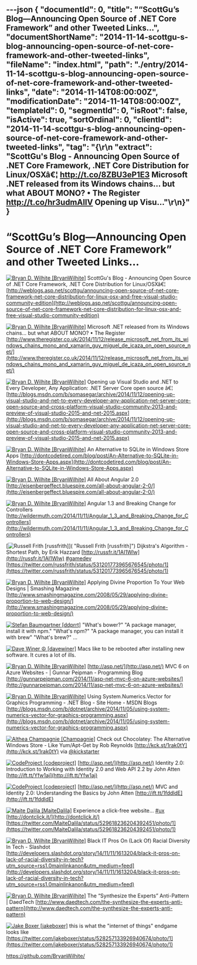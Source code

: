 ---json
{
  "documentId": 0,
  "title": "“ScottGu’s Blog—Announcing Open Source of .NET Core Framework” and other Tweeted Links…",
  "documentShortName": "2014-11-14-scottgu-s-blog-announcing-open-source-of-net-core-framework-and-other-tweeted-links",
  "fileName": "index.html",
  "path": "./entry/2014-11-14-scottgu-s-blog-announcing-open-source-of-net-core-framework-and-other-tweeted-links",
  "date": "2014-11-14T08:00:00Z",
  "modificationDate": "2014-11-14T08:00:00Z",
  "templateId": 0,
  "segmentId": 0,
  "isRoot": false,
  "isActive": true,
  "sortOrdinal": 0,
  "clientId": "2014-11-14-scottgu-s-blog-announcing-open-source-of-net-core-framework-and-other-tweeted-links",
  "tag": "{\r\n  \"extract\": \"ScottGu's Blog - Announcing Open Source of .NET Core Framework, .NET Core Distribution for Linux/OSXâ€¦ <http://t.co/8ZBU3eP1E3>  Microsoft .NET released from its Windows chains... but what ABOUT MONO? • The Register <http://t.co/hr3udmAIIV>  Opening up Visu...\"\r\n}"
}
---

# “ScottGu’s Blog—Announcing Open Source of .NET Core Framework” and other Tweeted Links…

[<img alt="Bryan D. Wilhite [BryanWilhite]" src="https://songhay.blob.core.windows.net/shared-social-twitter/BryanWilhite.jpeg">](http://songhayblog.azurewebsites.net/ "Bryan D. Wilhite [BryanWilhite]") <span>ScottGu's Blog - Announcing Open Source of .NET Core Framework, .NET Core Distribution for Linux/OSXâ€¦ [http://weblogs.asp.net/scottgu/announcing-open-source-of-net-core-framework-net-core-distribution-for-linux-osx-and-free-visual-studio-community-edition](http://weblogs.asp.net/scottgu/announcing-open-source-of-net-core-framework-net-core-distribution-for-linux-osx-and-free-visual-studio-community-edition)</span>

[<img alt="Bryan D. Wilhite [BryanWilhite]" src="https://songhay.blob.core.windows.net/shared-social-twitter/BryanWilhite.jpeg">](http://songhayblog.azurewebsites.net/ "Bryan D. Wilhite [BryanWilhite]") <span>Microsoft .NET released from its Windows chains... but what ABOUT MONO? • The Register [http://www.theregister.co.uk/2014/11/12/release_microsoft_net_from_its_windows_chains_mono_and_xamarin_guy_miguel_de_icaza_on_open_source_net/](http://www.theregister.co.uk/2014/11/12/release_microsoft_net_from_its_windows_chains_mono_and_xamarin_guy_miguel_de_icaza_on_open_source_net/)</span>

[<img alt="Bryan D. Wilhite [BryanWilhite]" src="https://songhay.blob.core.windows.net/shared-social-twitter/BryanWilhite.jpeg">](http://songhayblog.azurewebsites.net/ "Bryan D. Wilhite [BryanWilhite]") <span>Opening up Visual Studio and .NET to Every Developer, Any Application: .NET Server Core open source â€¦ [http://blogs.msdn.com/b/somasegar/archive/2014/11/12/opening-up-visual-studio-and-net-to-every-developer-any-application-net-server-core-open-source-and-cross-platform-visual-studio-community-2013-and-preview-of-visual-studio-2015-and-net-2015.aspx](http://blogs.msdn.com/b/somasegar/archive/2014/11/12/opening-up-visual-studio-and-net-to-every-developer-any-application-net-server-core-open-source-and-cross-platform-visual-studio-community-2013-and-preview-of-visual-studio-2015-and-net-2015.aspx)</span>

[<img alt="Bryan D. Wilhite [BryanWilhite]" src="https://songhay.blob.core.windows.net/shared-social-twitter/BryanWilhite.jpeg">](http://songhayblog.azurewebsites.net/ "Bryan D. Wilhite [BryanWilhite]") <span>An Alternative to SQLite in Windows Store Apps [http://dontcodetired.com/blog/post/An-Alternative-to-SQLite-in-Windows-Store-Apps.aspx](http://dontcodetired.com/blog/post/An-Alternative-to-SQLite-in-Windows-Store-Apps.aspx)</span>

[<img alt="Bryan D. Wilhite [BryanWilhite]" src="https://songhay.blob.core.windows.net/shared-social-twitter/BryanWilhite.jpeg">](http://songhayblog.azurewebsites.net/ "Bryan D. Wilhite [BryanWilhite]") <span>All About Angular 2.0 [http://eisenbergeffect.bluespire.com/all-about-angular-2-0/](http://eisenbergeffect.bluespire.com/all-about-angular-2-0/)</span>

[<img alt="Bryan D. Wilhite [BryanWilhite]" src="https://songhay.blob.core.windows.net/shared-social-twitter/BryanWilhite.jpeg">](http://songhayblog.azurewebsites.net/ "Bryan D. Wilhite [BryanWilhite]") <span>Angular 1.3 and Breaking Change for Controllers [http://wildermuth.com/2014/11/11/Angular_1_3_and_Breaking_Change_for_Controllers](http://wildermuth.com/2014/11/11/Angular_1_3_and_Breaking_Change_for_Controllers)</span>

[<img alt="Russell Frith [russfrith]" src="https://songhay.blob.core.windows.net/shared-social-twitter/russfrith.jpeg">]( "Russell Frith [russfrith]") <span>Dijkstra's Algorithm - Shortest Path, by Erik Hazzard [http://russfr.it/1AI1Wlw](http://russfr.it/1AI1Wlw) [#gamedev](http://search.twitter.com/search?q=%23gamedev) [https://twitter.com/russfrith/status/531201773965676545/photo/1](https://twitter.com/russfrith/status/531201773965676545/photo/1)</span>

[<img alt="Bryan D. Wilhite [BryanWilhite]" src="https://songhay.blob.core.windows.net/shared-social-twitter/BryanWilhite.jpeg">](http://songhayblog.azurewebsites.net/ "Bryan D. Wilhite [BryanWilhite]") <span>Applying Divine Proportion To Your Web Designs | Smashing Magazine [http://www.smashingmagazine.com/2008/05/29/applying-divine-proportion-to-web-design/](http://www.smashingmagazine.com/2008/05/29/applying-divine-proportion-to-web-design/)</span>

[<img alt="Stefan Baumgartner [ddprrt]" src="https://songhay.blob.core.windows.net/shared-social-twitter/ddprrt.jpeg">](http://fettblog.eu/ "Stefan Baumgartner [ddprrt]") <span>"What's bower?" "A package manager, install it with npm." "What's npm?" "A package manager, you can install it with brew" "What's brew?" ...</span>

[<img alt="Dave Winer ☮ [davewiner]" src="https://songhay.blob.core.windows.net/shared-social-twitter/davewiner.jpeg">](http://scripting.com/ "Dave Winer ☮ [davewiner]") <span>Macs like to be rebooted after installing new software. It cures a lot of ills.</span>

[<img alt="Bryan D. Wilhite [BryanWilhite]" src="https://songhay.blob.core.windows.net/shared-social-twitter/BryanWilhite.jpeg">](http://songhayblog.azurewebsites.net/ "Bryan D. Wilhite [BryanWilhite]") <span>[http://asp.net/](http://asp.net/) MVC 6 on Azure Websites - | Gunnar Peipman - Programming Blog [http://gunnarpeipman.com/2014/11/asp-net-mvc-6-on-azure-websites/](http://gunnarpeipman.com/2014/11/asp-net-mvc-6-on-azure-websites/)</span>

[<img alt="Bryan D. Wilhite [BryanWilhite]" src="https://songhay.blob.core.windows.net/shared-social-twitter/BryanWilhite.jpeg">](http://songhayblog.azurewebsites.net/ "Bryan D. Wilhite [BryanWilhite]") <span>Using System.Numerics.Vector for Graphics Programming - .NET Blog - Site Home - MSDN Blogs [http://blogs.msdn.com/b/dotnet/archive/2014/11/05/using-system-numerics-vector-for-graphics-programming.aspx](http://blogs.msdn.com/b/dotnet/archive/2014/11/05/using-system-numerics-vector-for-graphics-programming.aspx)</span>

[<img alt="Althea Champagnie [Champagnie]" src="https://songhay.blob.core.windows.net/shared-social-twitter/Champagnie.jpeg">](http://about.me/champagnie "Althea Champagnie [Champagnie]") <span>Check out Chocolatey: The Alternative Windows Store - Like Yum/Apt-Get by Rob Reynolds [http://kck.st/1rak0tY](http://kck.st/1rak0tY) via [@kickstarter](http://twitter.com/kickstarter)</span>

[<img alt="CodeProject [codeproject]" src="https://songhay.blob.core.windows.net/shared-social-twitter/codeproject.png">](http://www.codeproject.com/ "CodeProject [codeproject]") <span>[http://asp.net/](http://asp.net/) Identity 2.0: Introduction to Working with Identity 2.0 and Web API 2.2 by John Atten [http://ift.tt/Yfw1aj](http://ift.tt/Yfw1aj)</span>

[<img alt="CodeProject [codeproject]" src="https://songhay.blob.core.windows.net/shared-social-twitter/codeproject.png">](http://www.codeproject.com/ "CodeProject [codeproject]") <span>[http://asp.net/](http://asp.net/) MVC and Identity 2.0: Understanding the Basics by John Atten [http://ift.tt/1fddldE](http://ift.tt/1fddldE)</span>

[<img alt="Maite Dalila [MaiteDalila]" src="https://songhay.blob.core.windows.net/shared-social-twitter/MaiteDalila.jpeg">](http://instagram.com/maitedalila "Maite Dalila [MaiteDalila]") <span>Experience a click-free website... [#ux](http://search.twitter.com/search?q=%23ux) [http://dontclick.it/](http://dontclick.it/) [https://twitter.com/MaiteDalila/status/529618236204392451/photo/1](https://twitter.com/MaiteDalila/status/529618236204392451/photo/1)</span>

[<img alt="Bryan D. Wilhite [BryanWilhite]" src="https://songhay.blob.core.windows.net/shared-social-twitter/BryanWilhite.jpeg">](http://songhayblog.azurewebsites.net/ "Bryan D. Wilhite [BryanWilhite]") <span>Black IT Pros On (Lack Of) Racial Diversity In Tech - Slashdot [http://developers.slashdot.org/story/14/11/11/1613204/black-it-pros-on-lack-of-racial-diversity-in-tech?utm_source=rss1.0mainlinkanon&utm_medium=feed](http://developers.slashdot.org/story/14/11/11/1613204/black-it-pros-on-lack-of-racial-diversity-in-tech?utm_source=rss1.0mainlinkanon&utm_medium=feed)</span>

[<img alt="Bryan D. Wilhite [BryanWilhite]" src="https://songhay.blob.core.windows.net/shared-social-twitter/BryanWilhite.jpeg">](http://songhayblog.azurewebsites.net/ "Bryan D. Wilhite [BryanWilhite]") <span>The “Synthesize the Experts” Anti-Pattern | DaedTech [http://www.daedtech.com/the-synthesize-the-experts-anti-pattern](http://www.daedtech.com/the-synthesize-the-experts-anti-pattern)</span>

[<img alt="Jake Boxer [jakeboxer]" src="https://songhay.blob.core.windows.net/shared-social-twitter/jakeboxer.jpeg">](http://jakeboxer.com/ "Jake Boxer [jakeboxer]") <span>this is what the "internet of things" endgame looks like [https://twitter.com/jakeboxer/status/528257133926940674/photo/1](https://twitter.com/jakeboxer/status/528257133926940674/photo/1)</span>

<https://github.com/BryanWilhite/>
